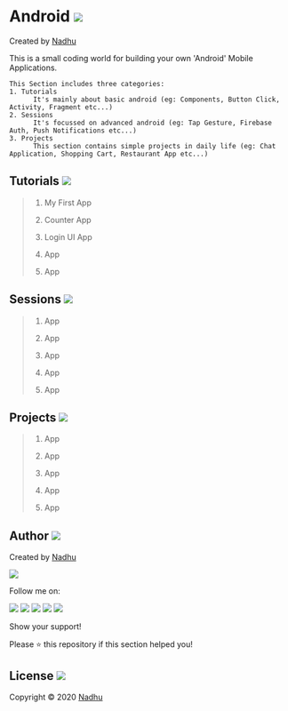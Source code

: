 # Android <img src="https://github.com/iamnadhu/nadhu014-android/blob/master/screenshots/private/android-icon.png">
Created by [Nadhu](https://github.com/iamnadhu)

This is a small coding world for building your own 'Android' Mobile Applications.


```
This Section includes three categories:
1. Tutorials
      It's mainly about basic android (eg: Components, Button Click, Activity, Fragment etc...)
2. Sessions
      It's focussed on advanced android (eg: Tap Gesture, Firebase Auth, Push Notifications etc...)
3. Projects
      This section contains simple projects in daily life (eg: Chat Application, Shopping Cart, Restaurant App etc...) 
```


## Tutorials <img src="https://github.com/iamnadhu/nadhu014-android/blob/master/screenshots/private/tutorials-icon.png">

> 01. My First App
>
> 02. Counter App
>
> 03. Login UI App
>
> 04. App
>
> 05. App


## Sessions <img src="https://github.com/iamnadhu/nadhu014-android/blob/master/screenshots/private/sessions-icon.png">

> 01. App
>
> 02. App
>
> 03. App
>
> 04. App
>
> 05. App


## Projects <img src="https://github.com/iamnadhu/nadhu014-android/blob/master/screenshots/private/projects-icon.png">

> 01. App
>
> 02. App
>
> 03. App
>
> 04. App
>
> 05. App


## Author <img src="https://github.com/iamnadhu/nadhu014-android/blob/master/screenshots/private/auther-icon.png">
Created by [Nadhu](https://github.com/iamnadhu)

[<img src="https://github.com/iamnadhu/nadhu014-android/blob/master/screenshots/private/nadhu.jpg">](https://github.com/iamnadhu)

Follow me on: 

[<img src="https://github.com/iamnadhu/nadhu014-android/blob/master/screenshots/private/instagram-icon.png">](https://www.instagram.com/iamnadhu/)
[<img src="https://github.com/iamnadhu/nadhu014-android/blob/master/screenshots/private/whatsapp-icon.png">](https://api.whatsapp.com/send?phone=917293451396&lang=en)
[<img src="https://github.com/iamnadhu/nadhu014-android/blob/master/screenshots/private/facebook-icon.png">](https://www.facebook.com/iamnadhu/)
[<img src="https://github.com/iamnadhu/nadhu014-android/blob/master/screenshots/private/linkedin-icon.png">](https://www.linkedin.com/in/iamnadhu/)
[<img src="https://github.com/iamnadhu/nadhu014-android/blob/master/screenshots/private/telegram-icon.png">](https://t.me/iamnadhu)

Show your support!

Please ⭐️   this repository if this section helped you!


## License <img src="https://github.com/iamnadhu/nadhu014-android/blob/master/screenshots/private/license-icon.png">
Copyright © 2020 [Nadhu](https://github.com/iamnadhu)
